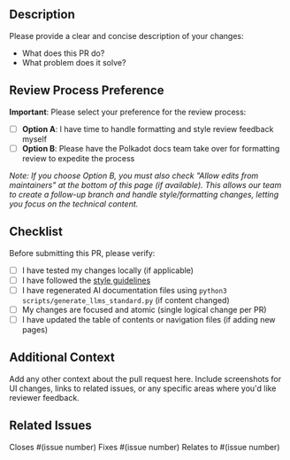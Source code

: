 ## Description

Please provide a clear and concise description of your changes:

- What does this PR do?
- What problem does it solve?


## Review Process Preference

**Important**: Please select your preference for the review process:

- [ ] **Option A**: I have time to handle formatting and style review feedback myself
- [ ] **Option B**: Please have the Polkadot docs team take over for formatting review to expedite the process

*Note: If you choose Option B, you must also check "Allow edits from maintainers" at the bottom of this page (if available). This allows our team to create a follow-up branch and handle style/formatting changes, letting you focus on the technical content.*

## Checklist

Before submitting this PR, please verify:

- [ ] I have tested my changes locally (if applicable)
- [ ] I have followed the [style guidelines](https://github.com/papermoonio/documentation-style-guide/blob/main/style-guide.md)
- [ ] I have regenerated AI documentation files using `python3 scripts/generate_llms_standard.py` (if content changed)
- [ ] My changes are focused and atomic (single logical change per PR)
- [ ] I have updated the table of contents or navigation files (if adding new pages)

## Additional Context

Add any other context about the pull request here. Include screenshots for UI changes, links to related issues, or any specific areas where you'd like reviewer feedback.

## Related Issues

Closes #(issue number)
Fixes #(issue number)
Relates to #(issue number)